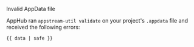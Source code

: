 Invalid AppData file

AppHub ran `appstream-util validate` on your project's `.appdata` file and
received the following errors:
```
{{ data | safe }}
```
